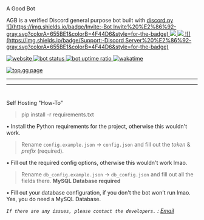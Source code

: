#   
A Good Bot

AGB is a verified Discord general purpose bot built with [discord.py](https://github.com/Rapptz/discord.py)  
[![](https://img.shields.io/badge/Invite:-Bot Invite%20%E2%86%92-gray.svg?colorA=655BE1&colorB=4F44D6&style=for-the-badge) ](https://dsc.gg/agb) [ ![](https://img.shields.io/badge/Version:-4.0.6%20%E2%86%92-gray.svg?colorA=655BE1&colorB=4F44D6&style=for-the-badge) ](https://dsc.gg/agb) [ ![](https://img.shields.io/badge/Library:-Discord.py%20%E2%86%92-gray.svg?colorA=655BE1&colorB=4F44D6&style=for-the-badge) ](https://discordpy.readthedocs.io/en/stable/) [![](https://img.shields.io/badge/Support:-Discord Server%20%E2%86%92-gray.svg?colorA=655BE1&colorB=4F44D6&style=for-the-badge)](https://dsc.gg/anxiety) 

[![website](https://img.shields.io/website?url=https%3A%2F%2Fagb-dev.xyz%2F) ](https://agb-dev.xyz/) [ ![bot status](https://img.shields.io/uptimerobot/status/m788775593-2373a7498dbc0c5fe78901f1?label=bot%20status) ](https://agb-dev.xyz/) [ ![bot uptime ratio](https://img.shields.io/uptimerobot/ratio/7/m788775593-2373a7498dbc0c5fe78901f1?label=uptime%20ratio) ](https://agb-dev.xyz/) [![wakatime](https://wakatime.com/badge/github/Motzumoto/agb-final.svg)](https://wakatime.com/badge/github/Motzumoto/agb-final) 

[![top.gg page](https://top.gg/api/widget/723726581864071178.svg)](https://top.gg/bot/723726581864071178) 

* * *

* * *

#   
Self Hosting "How-To"

> pip install -r requirements.txt

• Install the Python requirements for the project, otherwise this wouldn't work.

> Rename `config.example.json` -> `config.json` and fill out the *token* & *prefix* (required).

• Fill out the required config options, otherwise this wouldn't work lmao.

> Rename `db_config.example.json` -> `db_config.json` and fill out all the fields there. **MySQL Database required**

• Fill out your database configuration, if you don't the bot won't run lmao. Yes, you do need a MySQL Database.

_`If there are any issues, please contact the developers.` : [Email](mailto:contact@agb-dev.xyz)_
